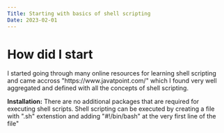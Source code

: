 ```yaml
---
Title: Starting with basics of shell scripting
Date: 2023-02-01
---
```


<h1>How did I start</h1>
I started going through many online resources for learning shell scripting and came accross "https://www.javatpoint.com/" which I found very well aggregated and defined with all the concepts of shell scripting.

<br>

**Installation:**
There are no additional packages that are required for executing shell scripts. Shell scripting can be executed by creating a file with ".sh" extenstion and adding "#!/bin/bash" at the very first line of the file"

